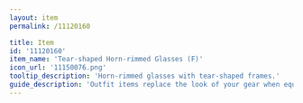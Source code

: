 ```yaml
---
layout: item
permalink: /11120160

title: Item
id: '11120160'
item_name: 'Tear-shaped Horn-rimmed Glasses (F)'
icon_url: '11150076.png'
tooltip_description: 'Horn-rimmed glasses with tear-shaped frames.'
guide_description: 'Outfit items replace the look of your gear when equipped.'
---
```

